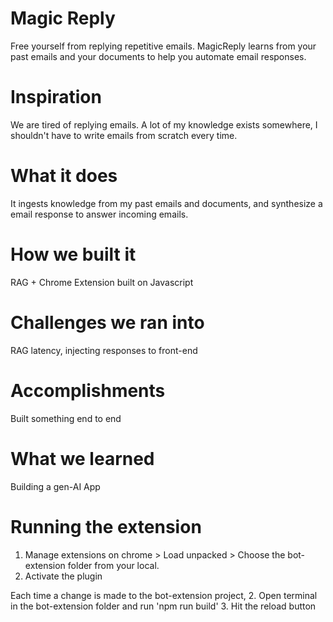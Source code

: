 # Magic Reply
Free yourself from replying repetitive emails. MagicReply learns from your past emails and your documents to help you automate email responses.

# Inspiration
We are tired of replying emails. A lot of my knowledge exists somewhere, I shouldn't have to write emails from scratch every time.

# What it does
It ingests knowledge from my past emails and documents, and synthesize a email response to answer incoming emails.

# How we built it
RAG + Chrome Extension built on Javascript

# Challenges we ran into
RAG latency, injecting responses to front-end

# Accomplishments
Built something end to end

# What we learned
Building a gen-AI App


# Running the extension
1. Manage extensions on chrome > Load unpacked > Choose the bot-extension folder from your local. 
2. Activate the plugin 

Each time a change is made to the bot-extension project,
2. Open terminal in the bot-extension folder and run 'npm run build'
3. Hit the reload button 

